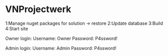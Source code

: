 # VNProjectwerk

1:Manage nuget packages for solution -> restore
2:Update database
3:Build
4:Start site

Owner login:
Username: Owner
Password: P4ssword!

Admin login:
Username: Admin
Password: P4ssword!
